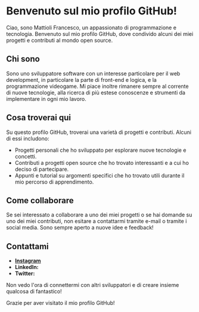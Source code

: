 # Benvenuto sul mio profilo GitHub!

Ciao, sono Mattioli Francesco, un appassionato di programmazione e tecnologia. Benvenuto sul mio profilo GitHub, dove condivido alcuni dei miei progetti e contributi al mondo open source.

## Chi sono

Sono uno sviluppatore software con un interesse particolare per il web development, in particolare la parte di front-end e logica, e la programmazione videogame. Mi piace inoltre rimanere sempre al corrente di nuove tecnologie, alla ricerca di più estese conoscenze e strumenti da implementare in ogni mio lavoro.

## Cosa troverai qui

Su questo profilo GitHub, troverai una varietà di progetti e contributi. Alcuni di essi includono:

- Progetti personali che ho sviluppato per esplorare nuove tecnologie e concetti.
- Contributi a progetti open source che ho trovato interessanti e a cui ho deciso di partecipare.
- Appunti e tutorial su argomenti specifici che ho trovato utili durante il mio percorso di apprendimento.

## Come collaborare

Se sei interessato a collaborare a uno dei miei progetti o se hai domande su uno dei miei contributi, non esitare a contattarmi tramite e-mail o tramite i social media. Sono sempre aperto a nuove idee e feedback!

## Contattami

- **[Instagram](https://www.instagram.com/francesco_mattioli__)**
- **LinkedIn:**
- **Twitter:**

Non vedo l'ora di connettermi con altri sviluppatori e di creare insieme qualcosa di fantastico!

Grazie per aver visitato il mio profilo GitHub!

